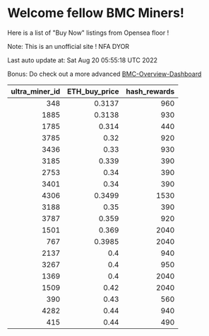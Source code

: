 # Welcome fellow BMC Miners!
Here is a list of "Buy Now" listings from Opensea floor !

Note: This is an unofficial site ! NFA DYOR

Last auto update at: Sat Aug 20 05:55:18 UTC 2022

Bonus: Do check out a more advanced [BMC-Overview-Dashboard](https://dune.com/defifunk/BMC-Overview-Dashboard)


|   ultra_miner_id |   ETH_buy_price |   hash_rewards |
|-----------------:|----------------:|---------------:|
|              348 |          0.3137 |            960 |
|             1885 |          0.3138 |            930 |
|             1785 |          0.314  |            440 |
|             3785 |          0.32   |            920 |
|             3436 |          0.33   |            930 |
|             3185 |          0.339  |            390 |
|             2753 |          0.34   |            390 |
|             3401 |          0.34   |            390 |
|             4306 |          0.3499 |           1530 |
|             3188 |          0.35   |            390 |
|             3787 |          0.359  |            920 |
|             1501 |          0.369  |           2040 |
|              767 |          0.3985 |           2040 |
|             2137 |          0.4    |            940 |
|             3267 |          0.4    |            950 |
|             1369 |          0.4    |           2040 |
|             1509 |          0.42   |           2040 |
|              390 |          0.43   |            560 |
|             4282 |          0.44   |            940 |
|              415 |          0.44   |            490 |